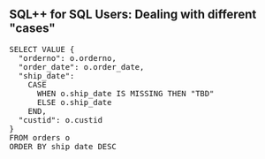 ## SQL++ for SQL Users: Dealing with different "cases"

<pre id="example">
SELECT VALUE {
  "orderno": o.orderno,
  "order_date": o.order_date,
  "ship_date":
    CASE
      WHEN o.ship_date IS MISSING THEN "TBD"
      ELSE o.ship_date
    END,
  "custid": o.custid
}
FROM orders o
ORDER BY ship_date DESC
</pre>
